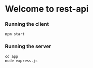 Welcome to rest-api
===================


### Running the client

```
npm start
```

### Running the server

```
cd app
node express.js
```

